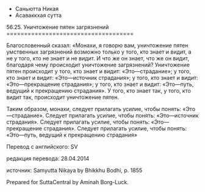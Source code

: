 









* Саньютта Никая
* Асаваккхая сутта


56\.25\. Уничтожение пятен загрязнений
\=\=\=\=\=\=\=\=\=\=\=\=\=\=\=\=\=\=\=\=\=\=\=\=\=\=\=\=\=\=\=\=\=\=\=\=



Благословенный сказал: «Монахи, я говорю вам, уничтожение пятен умственных загрязнений возможно только у того, кто знает и видит, а не у того, кто не знает и не видит\. И что же он знает, что же он видит, благодаря чему происходит уничтожение загрязнений? Уничтожение пятен происходит у того, кто знает и видит: «Это—страдание»; у того, кто знает и видит: «Это—источник страдания»; у того, кто знает и видит: «Это—прекращение страдания»; у того, кто знает и видит: «Это—путь, ведущий к прекращению страдания»\. У того, кто знает так, у того, кто видит так, происходит уничтожение пятен\.


Таким образом, монахи, следует прилагать усилие, чтобы понять: «Это—страдание»\. Следует прилагать усилие, чтобы понять: «Это—источник страдания»\. Следует прилагать усилие, чтобы понять: «Это—прекращение страдания»\. Следует прилагать усилие, чтобы понять: «Это—путь, ведущий к прекращению страдания»



Перевод с английского: SV


редакция перевода: 28\.04\.2014


источник: Samyutta Nikaya by Bhikkhu Bodhi, p\. 1855


Prepared for SuttaCentral by Aminah Borg\-Luck\.






